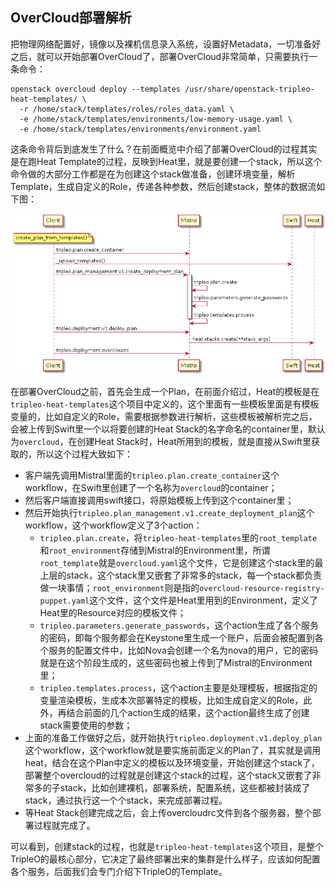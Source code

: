 ## OverCloud部署解析

把物理网络配置好，镜像以及裸机信息录入系统，设置好Metadata，一切准备好之后，就可以开始部署OverCloud了，部署OverCloud非常简单，只需要执行一条命令：

```
openstack overcloud deploy --templates /usr/share/openstack-tripleo-heat-templates/ \
  -r /home/stack/templates/roles/roles_data.yaml \
  -e /home/stack/templates/environments/low-memory-usage.yaml \
  -e /home/stack/templates/environments/environment.yaml
```

这条命令背后到底发生了什么？在前面概览中介绍了部署OverCloud的过程其实是在跑Heat Template的过程，反映到Heat里，就是要创建一个stack，所以这个命令做的大部分工作都是在为创建这个stack做准备，创建环境变量，解析Template，生成自定义的Role，传递各种参数，然后创建stack，整体的数据流如下图：

![](/assets/overcloud_dataflow.png)

在部署OverCloud之前，首先会生成一个Plan，在前面介绍过，Heat的模板是在`tripleo-heat-templates`这个项目中定义的，这个里面有一些模板里面是有模板变量的，比如自定义的Role，需要根据参数进行解析，这些模板被解析完之后，会被上传到Swift里一个以将要创建的Heat Stack的名字命名的container里，默认为`overcloud`，在创建Heat Stack时，Heat所用到的模板，就是直接从Swift里获取的，所以这个过程大致如下：

* 客户端先调用Mistral里面的`tripleo.plan.create_container`这个workflow，在Swift里创建了一个名称为`overcloud`的container；
* 然后客户端直接调用swift接口，将原始模板上传到这个container里；
* 然后开始执行`tripleo.plan_management.v1.create_deployment_plan`这个workflow，这个workflow定义了3个action：
  * `tripleo.plan.create`，将`tripleo-heat-templates`里的`root_template`和`root_environment`存储到Mistral的Environment里，所谓`root_template`就是`overcloud.yaml`这个文件，它是创建这个stack里的最上层的stack，这个stack里又嵌套了非常多的stack，每一个stack都负责做一块事情；`root_environment`则是指的`overcloud-resource-registry-puppet.yaml`这个文件，这个文件是Heat里用到的Environment，定义了Heat里的Resource对应的模板文件；
  * `tripleo.parameters.generate_passwords`，这个action生成了各个服务的密码，即每个服务都会在Keystone里生成一个账户，后面会被配置到各个服务的配置文件中，比如Nova会创建一个名为nova的用户，它的密码就是在这个阶段生成的，这些密码也被上传到了Mistral的Environment里；
  * `tripleo.templates.process`，这个action主要是处理模板，根据指定的变量渲染模板，生成本次部署特定的模板，比如生成自定义的Role，此外，再结合前面的几个action生成的结果，这个action最终生成了创建stack需要使用的参数；
* 上面的准备工作做好之后，就开始执行`tripleo.deployment.v1.deploy_plan`这个workflow，这个workflow就是要实施前面定义的Plan了，其实就是调用heat，结合在这个Plan中定义的模板以及环境变量，开始创建这个stack了，部署整个overcloud的过程就是创建这个stack的过程，这个stack又嵌套了非常多的子stack，比如创建裸机，部署系统，配置系统，这些都被封装成了stack，通过执行这一个个stack，来完成部署过程。
* 等Heat Stack创建完成之后，会上传overcloudrc文件到各个服务器，整个部署过程就完成了。

可以看到，创建stack的过程，也就是`tripleo-heat-templates`这个项目，是整个TripleO的最核心部分，它决定了最终部署出来的集群是什么样子，应该如何配置各个服务，后面我们会专门介绍下TripleO的Template。